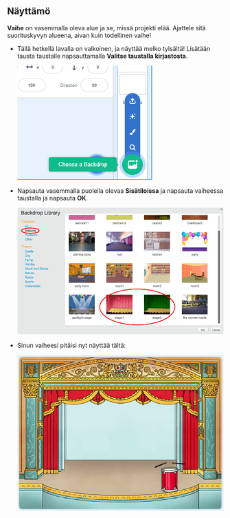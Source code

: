 ## Näyttämö

**Vaihe** on vasemmalla oleva alue ja se, missä projekti elää. Ajattele sitä suorituskyvyn alueena, aivan kuin todellinen vaihe!

+ Tällä hetkellä lavalla on valkoinen, ja näyttää melko tylsältä! Lisätään tausta taustalle napsauttamalla **Valitse taustalla kirjastosta**.
    
    ![kuvakaappaus](images/band-stage-choose.png)

+ Napsauta vasemmalla puolella olevaa **Sisätiloissa** ja napsauta vaiheessa taustalla ja napsauta **OK**.
    
    ![kuvakaappaus](images/band-backdrop.png)

+ Sinun vaiheesi pitäisi nyt näyttää tältä:
    
    ![kuvakaappaus](images/band-stage.png)